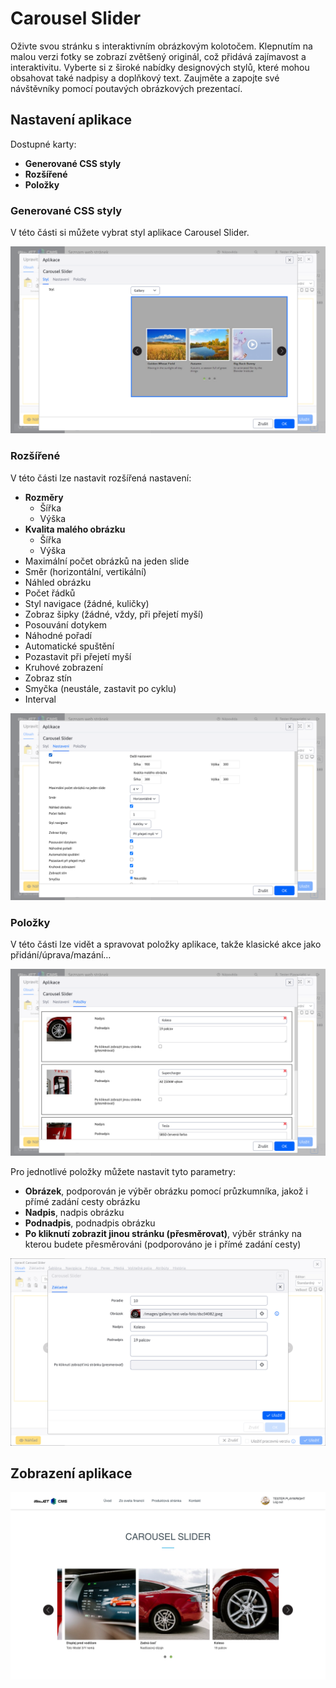# Carousel Slider

Oživte svou stránku s interaktivním obrázkovým kolotočem. Klepnutím na malou verzi fotky se zobrazí zvětšený originál, což přidává zajímavost a interaktivitu. Vyberte si z široké nabídky designových stylů, které mohou obsahovat také nadpisy a doplňkový text. Zaujměte a zapojte své návštěvníky pomocí poutavých obrázkových prezentací.

## Nastavení aplikace

Dostupné karty:
- **Generované CSS styly**
- **Rozšířené**
- **Položky**

### Generované CSS styly

V této části si můžete vybrat styl aplikace Carousel Slider.

![](editor-style.png)

### Rozšířené

V této části lze nastavit rozšířená nastavení:
- **Rozměry**
  - Šířka
  - Výška
- **Kvalita malého obrázku**
  - Šířka
  - Výška
- Maximální počet obrázků na jeden slide
- Směr (horizontální, vertikální)
- Náhled obrázku
- Počet řádků
- Styl navigace (žádné, kuličky)
- Zobraz šipky (žádné, vždy, při přejetí myší)
- Posouvání dotykem
- Náhodné pořadí
- Automatické spuštění
- Pozastavit při přejetí myší
- Kruhové zobrazení
- Zobraz stín
- Smyčka (neustále, zastavit po cyklu)
- Interval

![](editor-settings.png)

### Položky

V této části lze vidět a spravovat položky aplikace, takže klasické akce jako přidání/úprava/mazání…

![](editor-items.png)

Pro jednotlivé položky můžete nastavit tyto parametry:
- **Obrázek**, podporován je výběr obrázku pomocí průzkumníka, jakož i přímé zadání cesty obrázku
- **Nadpis**, nadpis obrázku
- **Podnadpis**, podnadpis obrázku
- **Po kliknutí zobrazit jinou stránku (přesměrovat)**, výběr stránky na kterou budete přesměrováni (podporováno je i přímé zadání cesty)

![](editor-items-edit.png)

## Zobrazení aplikace

![](carousel.png)
